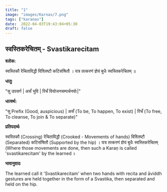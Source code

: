 ```yaml
---
title: "1"
image: "images/Karnas/7.png"
tags: ["karanas"]
date:  2022-04-03T19:43:04+05:30
draft: false
---
```


## स्वस्तिकरेचितम् - Svastikarecitam

**श्लोक:**

स्वस्तिकौ रेचिताविद्धौ विश्लिष्टौ कटिसंश्रितौ । यत्र तत्करणं ज्ञेयं बुधैः स्वस्तिकरेचितम् ॥

**धातुः**


"सु उपसर्ग | असँ भुवि |
रिचँ वियोजनसम्पर्चनयोः|"

**धात्वर्थ:**


"सु Prefix (Good, auspicious) | असँ (To be, To happen, To exist) |
रिचँ (To free, To cleanse, To join & To separate)"


**प्रतिपदार्थः**


स्वस्तिकौ (Crossing) रेचिताविद्धौ (Crooked - Movements of hands) विश्लिष्टौ (Separated) कटिसंश्रितौ (Supported by the hip) । यत्र तत्करणं ज्ञेयं बुधैः स्वस्तिकरेचितम् (Where those movements are done, then such a Karaṇ is called 'svastikarecitam' by the learned ॥


**भावानुवादः**


The learned call it 'Svastikarecitam' when two hands with recita and āviddh gestures are held together in the form of a Svastika, then separated and held on the hip.
